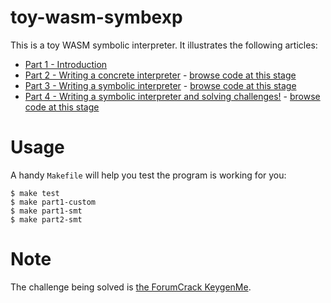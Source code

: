 # toy-wasm-symbexp

This is a toy WASM symbolic interpreter. It illustrates the following articles:

 * [Part 1 - Introduction](https://www.synacktiv.com/en/publications/writing-a-toy-symbolic-interpreter-and-solving-challenges-part-1)
 * [Part 2 - Writing a concrete interpreter](https://www.synacktiv.com/en/publications/writing-a-toy-symbolic-interpreter-and-solving-challenges-part-2) - [browse code at this stage](https://github.com/synacktiv/toy-wasm-symbexp/tree/part2)
 * [Part 3 - Writing a symbolic interpreter](https://www.synacktiv.com/en/publications/writing-a-toy-symbolic-interpreter-and-solving-challenges-part-3) - [browse code at this stage](https://github.com/synacktiv/toy-wasm-symbexp/tree/part3)
 * [Part 4 - Writing a symbolic interpreter and solving challenges!](https://www.synacktiv.com/en/publications/writing-a-toy-symbolic-interpreter-and-solving-challenges-part-4) - [browse code at this stage](https://github.com/synacktiv/toy-wasm-symbexp/tree/part4)

# Usage

A handy `Makefile` will help you test the program is working for you:

```shell
$ make test
$ make part1-custom
$ make part1-smt
$ make part2-smt
```
# Note

The challenge being solved is [the ForumCrack KeygenMe](https://forumcrack.github.io/).
